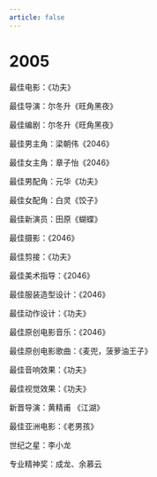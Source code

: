 ```yaml
---
article: false
---
```


# 2005

最佳电影：《功夫》

最佳导演：尔冬升《旺角黑夜》

最佳编剧：尔冬升《旺角黑夜》

最佳男主角：梁朝伟《2046》

最佳女主角：章子怡《2046》

最佳男配角：元华《功夫》

最佳女配角：白灵《饺子》

最佳新演员：田原《蝴蝶》

最佳摄影：《2046》

最佳剪接：《功夫》

最佳美术指导：《2046》

最佳服装造型设计：《2046》

最佳动作设计：《功夫》

最佳原创电影音乐：《2046》

最佳原创电影歌曲：《麦兜，菠萝油王子》

最佳音响效果：《功夫》

最佳视觉效果：《功夫》

新晋导演：黄精甫 《江湖》

最佳亚洲电影：《老男孩》

世纪之星：李小龙

专业精神奖：成龙、余慕云